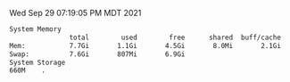 Wed Sep 29 07:19:05 PM MDT 2021
```bash
System Memory
               total        used        free      shared  buff/cache   available
Mem:           7.7Gi       1.1Gi       4.5Gi       8.0Mi       2.1Gi       6.3Gi
Swap:          7.6Gi       807Mi       6.9Gi
System Storage
660M	.
```
```bash
